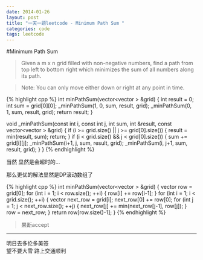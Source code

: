 ```yaml
---
date: 2014-01-26
layout: post
title: "一天一题leetcode - Minimum Path Sum "
categories: code
tags: leetcode
---
```


#Minimum Path Sum 

>Given a m x n grid filled with non-negative numbers, find a path from top left to bottom right which minimizes the sum of all numbers along its path.   

>Note: You can only move either down or right at any point in time.   

{% highlight cpp %}
int minPathSum(vector<vector<int> > &grid) {
    int result = 0;
    int sum = grid[0][0];
    _minPathSum(1, 0, sum, result, grid);
    _minPathSum(0, 1, sum, result, grid);
    return result;
}

void _minPathSum(const int i, const int j, int sum, int &result,
				 const vector<vector<int> > &grid) {
    if (i >= grid.size() || j >= grid[0].size()) {
        result = min(result, sum);
        return;
    }
    if (i < grid.size() && j < grid[0].size()) {
        sum += grid[i][j];
        _minPathSum(i+1, j, sum, result, grid);
        _minPathSum(i, j+1, sum, result, grid);
    }
}
{% endhighlight %}

当然 显然是会超时的...   

那么更优的解法显然是DP滚动数组了

{% highlight cpp %}
int minPathSum(vector<vector<int> > &grid) {
    vector<int> row = grid[0];
    for (int i = 1; i < row.size(); ++i) {
        row[i] += row[i-1];
    }
    for (int i = 1; i < grid.size(); ++i) {
        vector<int> next_row = grid[i];
        next_row[0] += row[0];
        for (int j = 1; j < next_row.size(); ++j) {
            next_row[j] += min(next_row[j-1], row[j]);
        }
        row = next_row;
    }
    return row[row.size()-1];
}
{% endhighlight %}

>果断accept

-----

明日去多伦多美签   
望不要大雪 路上交通顺利   